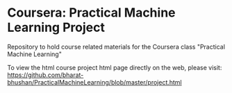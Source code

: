 Coursera: Practical Machine Learning Project
========================================================

Repository to hold course related materials for the Coursera class "Practical Machine Learning"

To view the html course project html page directly on the web, please visit:
https://github.com/bharat-bhushan/PracticalMachineLearning/blob/master/project.html
